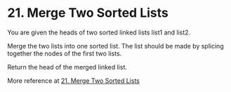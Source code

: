 # 21. Merge Two Sorted Lists


You are given the heads of two sorted linked lists list1 and list2.

Merge the two lists into one sorted list. The list should be made by splicing together the nodes of the first two lists.

Return the head of the merged linked list.

More reference at [21. Merge Two Sorted Lists](https://leetcode.com/problems/merge-two-sorted-lists/description/)